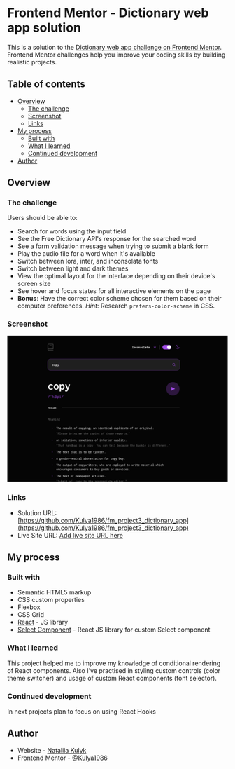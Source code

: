 # Frontend Mentor - Dictionary web app solution

This is a solution to the [Dictionary web app challenge on Frontend Mentor](https://www.frontendmentor.io/challenges/dictionary-web-app-h5wwnyuKFL). Frontend Mentor challenges help you improve your coding skills by building realistic projects. 

## Table of contents

- [Overview](#overview)
  - [The challenge](#the-challenge)
  - [Screenshot](#screenshot)
  - [Links](#links)
- [My process](#my-process)
  - [Built with](#built-with)
  - [What I learned](#what-i-learned)
  - [Continued development](#continued-development)
- [Author](#author)


## Overview

### The challenge

Users should be able to:

- Search for words using the input field
- See the Free Dictionary API's response for the searched word
- See a form validation message when trying to submit a blank form
- Play the audio file for a word when it's available
- Switch between lora, inter, and inconsolata fonts
- Switch between light and dark themes
- View the optimal layout for the interface depending on their device's screen size
- See hover and focus states for all interactive elements on the page
- **Bonus**: Have the correct color scheme chosen for them based on their computer preferences. _Hint_: Research `prefers-color-scheme` in CSS.

### Screenshot

![](./screenshot.png)


### Links

- Solution URL: [https://github.com/Kulya1986/fm_project3_dictionary_app](https://github.com/Kulya1986/fm_project3_dictionary_app)
- Live Site URL: [Add live site URL here](https://your-live-site-url.com)

## My process

### Built with

- Semantic HTML5 markup
- CSS custom properties
- Flexbox
- CSS Grid
- [React](https://reactjs.org/) - JS library
- [Select Component](https://react-select.com/) - React JS library for custom Select component


### What I learned

This project helped me to improve my knowledge of conditional rendering of React components. Also I've practised in styling custom controls (color theme switcher) and usage of custom React components (font selector).


### Continued development

In next projects plan to focus on using React Hooks

## Author

- Website - [Nataliia Kulyk](https://starlit-lollipop-cd1397.netlify.app)
- Frontend Mentor - [@Kulya1986](https://www.frontendmentor.io/profile/Kulya1986)
